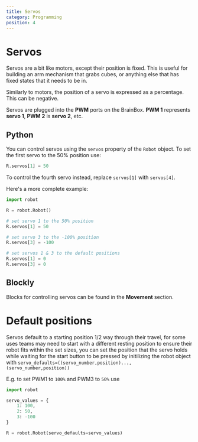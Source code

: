 ```yaml
---
title: Servos
category: Programming
position: 4
---
```

# Servos

Servos are a bit like motors, except their position is fixed. This is useful for building an arm mechanism that grabs cubes, or anything else that has fixed states that it needs to be in.

Similarly to motors, the position of a servo is expressed as a percentage. This can be negative.

Servos are plugged into the **PWM** ports on the BrainBox. **PWM 1** represents **servo 1**, **PWM 2** is **servo 2**, etc.

## Python

You can control servos using the `servos` property of the `Robot` object. To set the first servo to the 50% position use:

```python
R.servos[1] = 50
```

To control the fourth servo instead, replace `servos[1]` with `servos[4]`.

Here's a more complete example:

```python
import robot

R = robot.Robot()

# set servo 1 to the 50% position
R.servos[1] = 50

# set servo 3 to the -100% position
R.servos[3] = -100

# set servos 1 & 3 to the default positions
R.servos[1] = 0
R.servos[3] = 0
```

## Blockly

Blocks for controlling servos can be found in the **Movement** section.

# Default positions

Servos default to a starting position 1/2 way through their travel, for some uses teams may need to start with a different resting position to ensure their robot fits within the set sizes, you can set the position that the servo holds while waiting for the start button to be pressed by initilizing the robot object with `servo_defaults=((servo_number,position)...,(servo_number,position))`

E.g. to set PWM1 to `100%` and PWM3 to `50%` use
```python
import robot

servo_values = {
    1: 100,
    2: 50,
    3: -100
}

R = robot.Robot(servo_defaults=servo_values)
```

